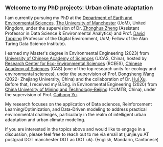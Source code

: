 [<span style="font-size:18px;">**Welcome to my PhD projects: Urban climate adaptation**</span>](https://junjieyu-uom.github.io/UrbanClimateAdaptation)

I am currently pursuing my PhD at the [Department of Earth and Environmental Sciences](https://www.ees.manchester.ac.uk/), [The University of Manchester](https://www.manchester.ac.uk/) (UoM), United Kingdom, under the supervision of Dr. [Zhonghua Zheng](https://zhonghuazheng.com/) (Assistant Professor in Data Science & Environmental Analytics) and Prof. [David Topping](https://research.manchester.ac.uk/en/persons/david.topping) (Professor of the Digital Environment, UoM; Fellow of the Alan Turing Data Science Institute). 

I earned my Master's degree in Environmental Engineering (2023) from [University of Chinese Academy of Sciences](https://www.ucas.ac.cn/) (UCAS, China), hosted by [Research Center for Eco-Environmental Sciences](http://www.rcees.cas.cn/) (RCEES), [Chinese Academy of Sciences](https://www.cas.cn/) (CAS) (one of the top research units for ecology and environmental sciences), under the supervision of Prof. [Dongsheng Wang](https://person.zju.edu.cn/0021195) (2022- Zhejiang University, China) and the collaboration of Dr. [Hui Xu](https://www.researchgate.net/profile/Hui-Xu-61/research). Before that, I received my B.Eng. in Environmental Engineering (2020) from [China University of Mining and Technology-Beijing](https://www.cumtb.edu.cn/) (CUMTB, China), under the supervision of Prof. [Caihong Yu](https://scee.cumtb.edu.cn/info/1024/1144.htm).

My research focuses on the application of Data sciences, Reinforcement Learning/Optimization, and Data-Driven modeling to address practical environmental challenges, particularly in the realm of intelligent urban adaptation and urban climate modeling.

If you are interested in the topics above and would like to engage in a discussion, please feel free to reach out to me via email at (junjie.yu AT postgrad DOT manchester DOT ac DOT uk). (English, Mandarin, Cantonese)
